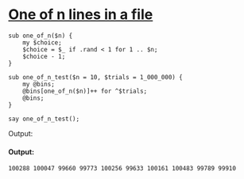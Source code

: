 [1]: http://rosettacode.org/wiki/One_of_n_lines_in_a_file

# [One of n lines in a file][1]

```perl6
sub one_of_n($n) {
    my $choice;
    $choice = $_ if .rand < 1 for 1 .. $n;
    $choice - 1;
}
 
sub one_of_n_test($n = 10, $trials = 1_000_000) {
    my @bins;
    @bins[one_of_n($n)]++ for ^$trials;
    @bins;
}
 
say one_of_n_test();
```


Output:


#### Output:
```
100288 100047 99660 99773 100256 99633 100161 100483 99789 99910
```